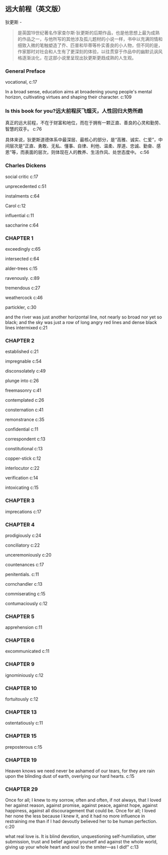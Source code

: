 ## 远大前程（英文版）

狄更斯  -  

> 是英国19世纪著名作家查尔斯·狄更斯的后期作品，也是他思想上最为成熟的作品之一，与他所写的其他涉及孤儿题材的小说一样，书中以充满同情和细致入微的笔触塑造了乔、匹普和毕蒂等朴实善良的小人物，但不同的是，作家那时对社会和人生有了更深刻的体验，以往贯穿于作品中的幽默讥讽风格逐渐淡化，在这部小说里呈现出狄更斯更趋成熟的人生观。

### General Preface

vocational, c:17

In a broad sense, education aims at broadening young people's mental horizon, cultivating virtues and shaping their character. c:109

### Is this book for you?远大前程灰飞烟灭，人性回归大势所趋

真正的远大前程，不在于财富和地位，而在于拥有一颗正直、善良的心灵和勤劳、智慧的双手。 c:76

具体来说，狄更斯道德体系中最深层、最核心的部分，是“高雅、诚实、仁爱”，中间层次是“正直、勇敢、无私、懂事、自律、利他、温柔、厚道、忠诚、勤奋、感恩”等，而表面的层次，则体现在人的教养、生活作风、处世态度中。 c:56

### Charles Dickens

social critic c:17

unprecedented c:51

instalments c:64

Carol c:12

influential c:11

saccharine  c:64

### CHAPTER 1

exceedingly c:65

intersected c:64

alder-trees c:15

ravenously. c:89

 tremendous c:27

weathercock c:46

partickler, c:30

and the river was just another horizontal line, not nearly so broad nor yet so black; and the sky was just a row of long angry red lines and dense black lines intermixed c:21

### CHAPTER 2

established c:21

impregnable c:54

disconsolately c:49

plunge into c:26

freemasonry c:41

contemplated c:26

consternation c:41

remonstrance c:35

confidential c:11

correspondent c:13

constitutional c:13

copper-stick c:12

interlocutor c:22

verification c:14

intoxicating c:15

### CHAPTER 3

imprecations c:17

### CHAPTER 4

prodigiously c:24

conciliatory c:22

unceremoniously c:20

countenances c:17

penitentials. c:11

cornchandler c:13

commiserating c:15

contumaciously c:12

### CHAPTER 5

apprehension c:11

### CHAPTER 6

excommunicated c:11

### CHAPTER 9

ignominiously c:12

### CHAPTER 10

fortuitously c:12

### CHAPTER 13

ostentatiously c:11

### CHAPTER 15

preposterous c:15

### CHAPTER 19

Heaven knows we need never be ashamed of our tears, for they are rain upon the blinding dust of earth, overlying our hard hearts. c:15

### CHAPTER 29

Once for all; I knew to my sorrow, often and often, if not always, that I loved her against reason, against promise, against peace, against hope, against happiness, against all discouragement that could be. Once for all; I loved her none the less because I knew it, and it had no more influence in restraining me than if I had devoutly believed her to be human perfection. c:20

what real love is. It is blind devotion, unquestioning self-humiliation, utter submission, trust and belief against yourself and against the whole world, giving up your whole heart and soul to the smiter—as I did!" c:13
